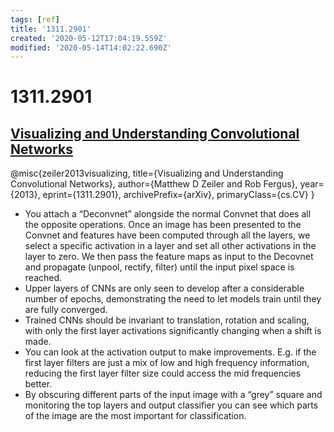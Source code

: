 ```yaml
---
tags: [ref]
title: '1311.2901'
created: '2020-05-12T17:04:19.559Z'
modified: '2020-05-14T14:02:22.690Z'
---
```


# 1311.2901

## [Visualizing and Understanding Convolutional Networks](https://arxiv.org/pdf/1311.2901.pdf)

@misc{zeiler2013visualizing,
    title={Visualizing and Understanding Convolutional Networks},
    author={Matthew D Zeiler and Rob Fergus},
    year={2013},
    eprint={1311.2901},
    archivePrefix={arXiv},
    primaryClass={cs.CV}
}

- You attach a “Deconvnet” alongside the normal Convnet that does all the opposite operations. Once an image has been presented to the Convnet and features have been computed through all the layers, we select a specific activation in a layer and set all other activations in the layer to zero. We then pass the feature maps as input to the Decovnet and propagate (unpool, rectify, filter) until the input pixel space is reached. 
- Upper layers of CNNs are only seen to develop after a considerable number of epochs, demonstrating the need to let models train until they are fully converged.
- Trained CNNs should be invariant to translation, rotation and scaling, with only the first layer activations significantly changing when a shift is made.
- You can look at the activation output to make improvements. E.g. if the first layer filters are just a mix of low and high frequency information, reducing the first layer filter size could access the mid frequencies better.
- By obscuring different parts of the input image with a “grey” square and monitoring the top layers and output classifier you can see which parts of the image are the most important for classification.
